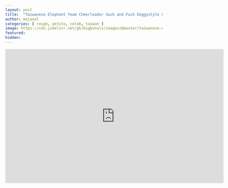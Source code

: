 ```yaml
---
layout: post
title:  "Taiwanese Elephant Team Cheerleader Suck and Fuck Doggystyle 蘇怡靜"
author: mojaval
categories: [ rough, petite, celeb, taiwan ]
image: https://cdn.jsdelivr.net/gh/bigbunals/imagezz@master/taiwanese-elephant-team-cheerleader-suck-and-fuck-doggystyle-25E82598258725E6258025A125E9259D259C___fbfa28bf85258f35dd684f9761b17be6ea71eb94.mp4.jpg
featured: 
hidden: 
---
```


<iframe src="https://openload.co/embed/MN-g9htauQ0/taiwanese-elephant-team-cheerleader-suck-and-fuck-doggystyle-25E82598258725E6258025A125E9259D259C___fbfa28bf85258f35dd684f9761b17be6ea71eb94.mp4" scrolling="no" frameborder="0" width="700" height="430" allowfullscreen="true" webkitallowfullscreen="true" mozallowfullscreen="true"></iframe>